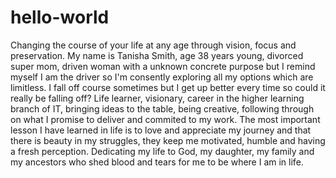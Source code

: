 # hello-world
Changing the course of your life at any age through vision, focus and preservation. 
My name is Tanisha Smith, age 38 years young, divorced super mom, driven woman with a unknown concrete purpose but I remind myself I am the driver so I'm consently exploring all my options which are limitless. I fall off course sometimes but I get up better every time so could it really be falling off? Life learner, visionary, career in the higher learning branch of IT, bringing ideas to the table, being creative, following through on what I promise to deliver and commited to my work. The most important lesson I have learned in life is to love and appreciate my journey and that there is beauty in my struggles, they keep me motivated, humble and having a fresh perception. Dedicating my life to God, my daughter, my family and my ancestors who shed blood and tears for me to be where I am in life. 
